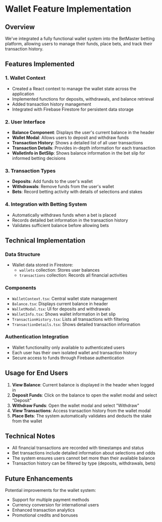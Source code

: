 # Wallet Feature Implementation

## Overview
We've integrated a fully functional wallet system into the BetMaster betting platform, allowing users to manage their funds, place bets, and track their transaction history.

## Features Implemented

### 1. Wallet Context
- Created a React context to manage the wallet state across the application
- Implemented functions for deposits, withdrawals, and balance retrieval
- Added transaction history management
- Integrated with Firebase Firestore for persistent data storage

### 2. User Interface
- **Balance Component**: Displays the user's current balance in the header
- **Wallet Modal**: Allows users to deposit and withdraw funds
- **Transaction History**: Shows a detailed list of all user transactions
- **Transaction Details**: Provides in-depth information for each transaction
- **WalletInfo in BetSlip**: Shows balance information in the bet slip for informed betting decisions

### 3. Transaction Types
- **Deposits**: Add funds to the user's wallet
- **Withdrawals**: Remove funds from the user's wallet
- **Bets**: Record betting activity with details of selections and stakes

### 4. Integration with Betting System
- Automatically withdraws funds when a bet is placed
- Records detailed bet information in the transaction history
- Validates sufficient balance before allowing bets

## Technical Implementation

### Data Structure
- Wallet data stored in Firestore:
  - `wallets` collection: Stores user balances
  - `transactions` collection: Records all financial activities

### Components
- `WalletContext.tsx`: Central wallet state management
- `Balance.tsx`: Displays current balance in header
- `WalletModal.tsx`: UI for deposits and withdrawals
- `WalletInfo.tsx`: Shows wallet information in bet slip
- `TransactionHistory.tsx`: Lists all transactions with filtering
- `TransactionDetails.tsx`: Shows detailed transaction information

### Authentication Integration
- Wallet functionality only available to authenticated users
- Each user has their own isolated wallet and transaction history
- Secure access to funds through Firebase authentication

## Usage for End Users

1. **View Balance**: Current balance is displayed in the header when logged in
2. **Deposit Funds**: Click on the balance to open the wallet modal and select "Deposit"
3. **Withdraw Funds**: Open the wallet modal and select "Withdraw"
4. **View Transactions**: Access transaction history from the wallet modal
5. **Place Bets**: The system automatically validates and deducts the stake from the wallet

## Technical Notes

- All financial transactions are recorded with timestamps and status
- Bet transactions include detailed information about selections and odds
- The system ensures users cannot bet more than their available balance
- Transaction history can be filtered by type (deposits, withdrawals, bets)

## Future Enhancements

Potential improvements for the wallet system:
- Support for multiple payment methods
- Currency conversion for international users
- Enhanced transaction analytics
- Promotional credits and bonuses 
